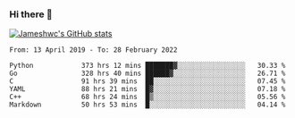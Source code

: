### Hi there 👋

[![Jameshwc's GitHub stats](https://github-readme-stats.vercel.app/api?username=jameshwc)](https://github.com/anuraghazra/github-readme-stats)

<!--START_SECTION:waka-->

```text
From: 13 April 2019 - To: 28 February 2022

Python            373 hrs 12 mins ███████▓░░░░░░░░░░░░░░░░░   30.33 %
Go                328 hrs 40 mins ██████▓░░░░░░░░░░░░░░░░░░   26.71 %
C                 91 hrs 39 mins  ██░░░░░░░░░░░░░░░░░░░░░░░   07.45 %
YAML              88 hrs 21 mins  █▓░░░░░░░░░░░░░░░░░░░░░░░   07.18 %
C++               68 hrs 24 mins  █▒░░░░░░░░░░░░░░░░░░░░░░░   05.56 %
Markdown          50 hrs 53 mins  █░░░░░░░░░░░░░░░░░░░░░░░░   04.14 %
```

<!--END_SECTION:waka-->